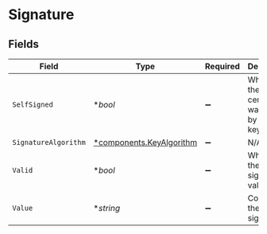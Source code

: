 # Signature


## Fields

| Field                                                               | Type                                                                | Required                                                            | Description                                                         |
| ------------------------------------------------------------------- | ------------------------------------------------------------------- | ------------------------------------------------------------------- | ------------------------------------------------------------------- |
| `SelfSigned`                                                        | **bool*                                                             | :heavy_minus_sign:                                                  | Whether the certificate was signed by its own key.                  |
| `SignatureAlgorithm`                                                | [*components.KeyAlgorithm](../../models/components/keyalgorithm.md) | :heavy_minus_sign:                                                  | N/A                                                                 |
| `Valid`                                                             | **bool*                                                             | :heavy_minus_sign:                                                  | Whether the signature is valid.                                     |
| `Value`                                                             | **string*                                                           | :heavy_minus_sign:                                                  | Contents of the signature.                                          |